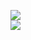 [![](https://img.shields.io/badge/Made%20With-Github%20Spray-lightgrey.svg?style=for-the-badge&logo=github)](https://github.com/Annihil/github-spray#2411)  
[![](https://i.imgur.com/2DrTn0Z.gif)](https://github.com/Annihil/github-spray)